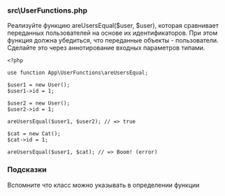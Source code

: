
### src\UserFunctions.php
Реализуйте функцию areUsersEqual($user, $user), которая сравнивает переданных пользователей на основе их идентификаторов. При этом функция должна убедиться, что переданные объекты - пользователи. Сделайте это через аннотирование входных параметров типами.

    <?php
    
    use function App\UserFunctions\areUsersEqual;
    
    $user1 = new User();
    $user1->id = 1;
    
    $user2 = new User();
    $user2->id = 1;
    
    areUsersEqual($user1, $user2); // => true

    $cat = new Cat();
    $cat->id = 1;
    
    areUsersEqual($user1, $cat); // => Boom! (error)
    
### Подсказки
Вспомните что класс можно указывать в определении функции

